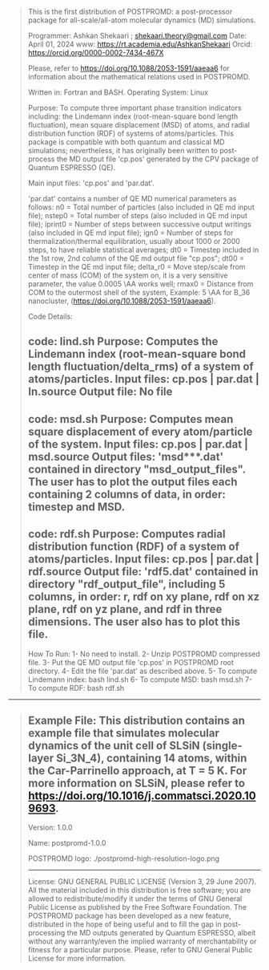 > This is the first distribution of POSTPROMD: a post-processor package for all-scale/all-atom molecular dynamics (MD) simulations.
> 
> Programmer: Ashkan Shekaari ; <shekaari.theory@gmail.com>
> Date: April 01, 2024
> www: https://rt.academia.edu/AshkanShekaari
> Orcid: https://orcid.org/0000-0002-7434-467X
> 
> Please, refer to https://doi.org/10.1088/2053-1591/aaeaa6 for information about the mathematical relations used in POSTPROMD.
> 
> Written in: Fortran and BASH.
> Operating System: Linux
> 
> Purpose: To compute three important phase transition indicators including: the Lindemann index (root-mean-square bond length fluctuation), mean square displacement (MSD) of atoms, and radial distribution function (RDF) of systems of atoms/particles. This package is compatible with both quantum and classical MD simulations; nevertheless, it has originally been written to post-process the MD output file 'cp.pos' generated by the CPV package of Quantum ESPRESSO (QE).
> 
> Main input files: 'cp.pos' and 'par.dat'.
> 
> 'par.dat' contains a number of QE MD numerical parameters as follows:
>        n0 = Total number of particles (also included in QE md input file);
>    nstep0 = Total number of steps (also included in QE md input file);
>   iprint0 = Number of steps between successive output writings (also included in QE md input file);
>      ign0 = Number of steps for thermalization/thermal equilibration, usually about 1000 or 2000 steps, to have reliable statistical averages;
>       dt0 = Timestep included in the 1st row, 2nd column of the QE md output file "cp.pos";
>      dt00 = Timestep in the QE md input file;
>  delta_r0 = Move step/scale from center of mass (COM) of the system on, it is a very sensitive parameter, the value 0.0005 \AA works well;
>     rmax0 = Distance from COM to the outermost shell of the system, Example: 5 \AA for B_36 nanocluster, (https://doi.org/10.1088/2053-1591/aaeaa6).
>
> Code Details:
>
> code: lind.sh
> Purpose: Computes the Lindemann index (root-mean-square bond length fluctuation/delta_rms) of a system of atoms/particles.
> Input files: cp.pos | par.dat | ln.source
> Output file: No file
> -------------
> code: msd.sh
> Purpose: Computes mean square displacement of every atom/particle of the system.
> Input files: cp.pos | par.dat | msd.source
> Output files: 'msd***.dat' contained in directory "msd_output_files". The user has to plot the output files each containing 2 columns of data, in order: timestep and MSD.
> -------------
> code: rdf.sh
> Purpose: Computes radial distribution function (RDF) of a system of atoms/particles.
> Input files: cp.pos | par.dat | rdf.source
> Output file: 'rdf5.dat' contained in directory "rdf_output_file", including 5 columns, in order: r, rdf on xy plane, rdf on xz plane, rdf on yz plane, and rdf in three dimensions. The user also has to plot this file.
> --------------------  
> How To Run:
> 1- No need to install.
> 2- Unzip POSTPROMD compressed file.
> 3- Put the QE MD output file 'cp.pos' in POSTPROMD root directory.
> 4- Edit the file 'par.dat' as described above.
> 5- To compute Lindemann index: bash lind.sh
> 6- To compute MSD: bash msd.sh
> 7- To compute RDF: bash rdf.sh
--------------------------------
> Example File: This distribution contains an example file that simulates molecular dynamics of the unit cell of SLSiN (single-layer Si_3N_4), containing 14 atoms, within the Car-Parrinello approach, at T = 5 K. For more information on SLSiN, please refer to https://doi.org/10.1016/j.commatsci.2020.109693.
> ---------------
> Version: 1.0.0
> 
> Name: postpromd-1.0.0
> 
> POSTPROMD logo: ./postpromd-high-resolution-logo.png
> 
> ------------------------------------------------------
> License: GNU GENERAL PUBLIC LICENSE (Version 3, 29 June 2007). All the material included in this distribution is free software; you are allowed to redistribute/modify it under the terms of GNU General Public License as published by the Free Software Foundation. The POSTPROMD package has been developed as a new feature, distributed in the hope of being useful and to fill the gap in post-processing the MD outputs generated by Quantum ESPRESSO, albeit without any warranty/even the implied warranty of merchantability or fitness for a particular purpose. Please, refer to GNU General Public License for more information.

